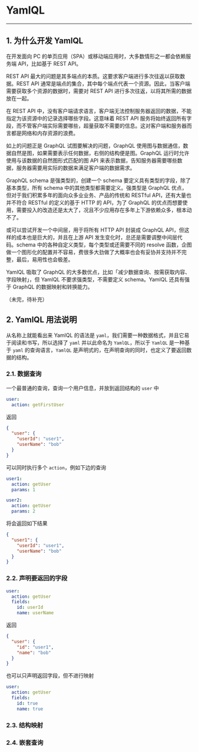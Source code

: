 # YamlQL 
----

## 1. 为什么开发 YamlQL

在开发面向 PC 的单页应用（SPA）或移动端应用时，大多数情形之一都会依赖服务端 API，比如基于 REST API。

REST API 最大的问题是其多端点的本质。这要求客户端进行多次往返以获取数据。REST API 通常是端点的集合，其中每个端点代表一个资源。因此，当客户端需要获取多个资源的数据时，需要对 REST API 进行多次往返，以将其所需的数据放在一起。

在 REST API 中，没有客户端请求语言，客户端无法控制服务器返回的数据，不能指定为该资源中的记录选择哪些字段。这意味着 REST API 服务将始终返回所有字段，而不管客户端实际需要哪些，超量获取不需要的信息。这对客户端和服务器而言都是网络和内存资源的浪费。

如上的问题正是 GraphQL 试图要解决的问题，GraphQL 使用图与数据通信，数据自然是图，如果需要表示任何数据，右侧的结构便是图。GraphQL 运行时允许使用与该数据的自然图形式匹配的图 API 来表示数据，告知服务器需要哪些数据，服务器需要用实际的数据来满足客户端的数据需求。

GraphQL schema 是强类型的，创建一个 schema 要定义具有类型的字段，除了基本类型，所有 schema 中的其他类型都需要定义。强类型是 GraphQL 优点，但对于我们积累多年的面向众多业业务、产品的传统和 RESTful API，还有大量也并不符合 RESTful 的定义的基于 HTTP 的 API，为了 GraphQL 的优点而想要使用，需要投入的改造还是太大了，况且不少应用存在多年上下游依赖众多，根本动不了。

或可以尝试开发一个中间层，用于将所有 HTTP API 封装成 GraphQL API，但这样的成本也是巨大的，并且在上游 API 发生变化时，总还是需要调整中间层代码。schema 中的各种自定义类型，每个类型或还需要不同的 resolve 函数，企图做一个图形化的配置并不容易，费很多大劲做了大概率也会有妥协并支持并不完整，最后，易用性也会极差。

YamlQL 吸取了 GraphQL 的大多数优点，比如「减少数据查询、按需获取内容、字段映射」，但 YamlQL 不要求强类型，不需要定义 schema。YamlQL 还具有强于 GraphQL 的数据映射和转换能力。

（未完，待补充）


## 2. YamlQL 用法说明

从名称上就能看出来 YamlQL 的语法是 `yaml`，我们需要一种数据格式，并且它易于阅读和书写，所以选择了 `yaml` 并以此命名为 `YamlQL`，所以于 `YamlQL` 是一种基于 `yaml` 的查询语言，`YamlQL` 是声明式的，在声明查询的同时，也定义了要返回数据的结构。


### 2.1. 数据查询

一个最普通的查询，查询一个用户信息，并放到返回结构的 `user` 中

```yaml
user: 
  action: getFirstUser
```

返回
```json
{
  "user": {
    "userId": "user1",
    "userName": "bob"
  }
}
```

可以同时执行多个 `action`，例如下边的查询

```yaml
user1: 
  action: getUser
  params: 1

user2:
  action: getUser
  params: 2
```

将会返回如下结果

```json
{
  "user1": {
    "userId": "user1",
    "userName": "bob"
  }
}
```

### 2.2. 声明要返回的字段
```yaml
user:  
  action: getUser
  fields:
    id: userId
    name: userName
```

返回
```json
{
  "user": {
    "id": "user1",
    "name": "bob"
  }
}
```

也可以只声明返回字段，但不进行映射
```yaml
user: 
  action: getUser
  fields:
  	id: true
  	name: true
```

### 2.3. 结构映射




### 2.4. 嵌套查询

```yml

```
